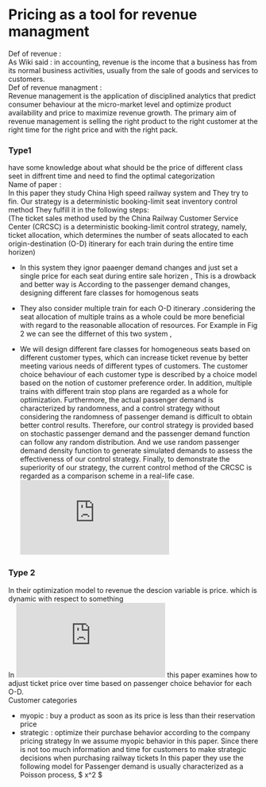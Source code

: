 # Pricing as a tool for revenue managment 
Def of revenue : <br/>
As Wiki said : in accounting, revenue is the income that a business has from its normal business activities, usually from the sale of goods and services to customers.<br/>
Def of revenue managment :<br/>
Revenue management is the application of disciplined analytics that predict consumer behaviour at the micro-market level and optimize product availability and price to maximize revenue growth. The primary aim of revenue management is selling the right product to the right customer at the right time for the right price and with the right pack.

### Type1 
have some knowledge about what should be the price of different class seet in diffrent time and need to find the optimal categorization <br/>
Name of paper :<br/>
In this paper they study China High speed railway system and They try to fin. Our strategy is a deterministic booking-limit seat inventory control method They fulfill it in the following steps: <br/>
(The ticket sales method used by the China Railway Customer Service Center (CRCSC) is a deterministic booking-limit control strategy, namely, ticket allocation, which determines the number of seats allocated to each origin-destination (O-D) itinerary for each train during the entire time horizen) <br/>
* In this system they ignor paaenger demand changes and just set a single price for each seat during entire sale horizen , This is a drowback and better way is According to the passenger demand changes, designing different fare classes for homogenous seats 
* They also consider multiple train for each O-D itinerary .considering the seat allocation of multiple trains as a whole could be more beneficial with regard to the reasonable allocation of resources.
For Example in Fig 2 we can see the differnet of this two system , 

*  We will design different fare classes for homogeneous seats based on different customer types, which can increase ticket revenue by better meeting various needs of different types of customers. The customer choice behaviour of each customer type is described by a choice model based on the notion of customer preference order. In addition, multiple trains with different train stop plans are regarded as a whole for optimization. Furthermore, the actual passenger demand is characterized by randomness, and a control strategy without considering the randomness of passenger demand is difficult to obtain better control results. Therefore, our control strategy is provided based on stochastic passenger demand and the passenger demand function can follow any random distribution. And we use random passenger demand density function to generate simulated demands to assess the effectiveness of our control strategy. Finally, to demonstrate the superiority of our strategy, the current control method of the CRCSC is regarded as a comparison scheme in a real-life case. <br/>
![Full story](https://github.com/hamidehhhs/Pricing-/blob/master/paper/seat%20assignment%20model%20.pdf)

### Type 2
In their optimization model to revenue the descion variable is price. which is dynamic with respect to something <br/> 
In ![this paper](https://github.com/hamidehhhs/Pricing-/blob/master/paper/Fare%20Opt%20and%20passenger%20choice%20behavior.pdf) this paper examines how to adjust ticket price over time based on passenger choice behavior for each O-D.<br/>
Customer categories 
* myopic : buy a product as soon as its price is less than their reservation price
* strategic : optimize their purchase behavior according to the company pricing strategy
In we assume myopic behavior in this paper. Since there is not too much information and time for customers to make strategic decisions when purchasing railway tickets
In this paper they use the following model for Passenger demand is usually characterized as a Poisson process,
$ x^2 $

